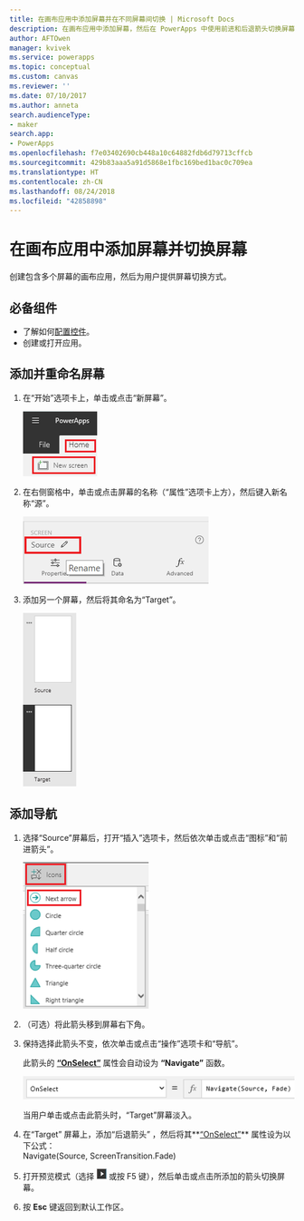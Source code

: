 ```yaml
---
title: 在画布应用中添加屏幕并在不同屏幕间切换 | Microsoft Docs
description: 在画布应用中添加屏幕，然后在 PowerApps 中使用前进和后退箭头切换屏幕
author: AFTOwen
manager: kvivek
ms.service: powerapps
ms.topic: conceptual
ms.custom: canvas
ms.reviewer: ''
ms.date: 07/10/2017
ms.author: anneta
search.audienceType:
- maker
search.app:
- PowerApps
ms.openlocfilehash: f7e03402690cb448a10c64882fdb6d79713cffcb
ms.sourcegitcommit: 429b83aaa5a91d5868e1fbc169bed1bac0c709ea
ms.translationtype: HT
ms.contentlocale: zh-CN
ms.lasthandoff: 08/24/2018
ms.locfileid: "42858898"
---
```

# <a name="add-a-screen-to-a-canvas-app-and-navigate-between-screens"></a>在画布应用中添加屏幕并切换屏幕

创建包含多个屏幕的画布应用，然后为用户提供屏幕切换方式。

## <a name="prerequisites"></a>必备组件

* 了解如何[配置控件](add-configure-controls.md)。
* 创建或打开应用。

## <a name="add-and-rename-a-screen"></a>添加并重命名屏幕

1. 在“开始”选项卡上，单击或点击“新屏幕”。

    ![“开始”选项卡上的“添加屏幕”选项](./media/add-screen-context-variables/add-screen.png)

2. 在右侧窗格中，单击或点击屏幕的名称（“属性”选项卡上方），然后键入新名称“源”。

    ![重命名默认屏幕](./media/add-screen-context-variables/name-source-screen.png)

3. 添加另一个屏幕，然后将其命名为“Target”。

    ![左侧导航栏中有两个屏幕](./media/add-screen-context-variables/two-screens-in-nav.png)

## <a name="add-navigation"></a>添加导航
1. 选择“Source”屏幕后，打开“插入”选项卡，然后依次单击或点击“图标”和“前进箭头”。  

    ![“插入”选项卡上的形状选项](./media/add-screen-context-variables/add-next-arrow.png)

2. （可选）将此箭头移到屏幕右下角。

3. 保持选择此箭头不变，依次单击或点击“操作”选项卡和“导航”。

    此箭头的 **[“OnSelect”](controls/properties-core.md)** 属性会自动设为 **“Navigate”** 函数。  

    ![“OnSelect”属性自动设为“Navigate”函数](./media/add-screen-context-variables/onselect-default.png)

    当用户单击或点击此箭头时，“Target”屏幕淡入。

4. 在“Target” 屏幕上，添加“后退箭头” ，然后将其**[“OnSelect”](controls/properties-core.md)** 属性设为以下公式：
   <br>Navigate(Source, ScreenTransition.Fade)

5. 打开预览模式（选择 ![](./media/add-screen-context-variables/preview.png) 或按 F5 键），然后单击或点击所添加的箭头切换屏幕。

6. 按 **Esc** 键返回到默认工作区。
